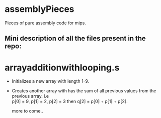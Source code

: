 # assemblyPieces
Pieces of pure assembly code for mips.

Mini description of all the files present in the repo:
----------------------------------------------------

# arrayadditionwithlooping.s
- Initializes a new array with length 1-9. 
- Creates another array with has the sum of all previous values from the previous array.
i.e  
p[0] = 9, p[1] = 2, p[2] = 3 then q[2] = p[0] + p[1] + p[2].

  
  more to come..
